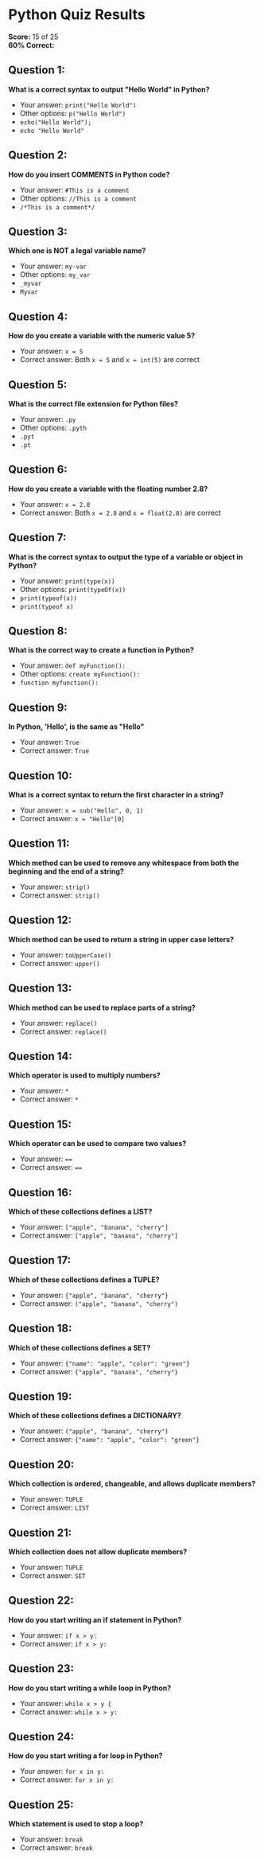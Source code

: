 # Python Quiz Results

**Score:** 15 of 25  
**60% Correct:**  

## Question 1:
**What is a correct syntax to output "Hello World" in Python?**  
- Your answer: `print("Hello World")`  
- Other options: `p("Hello World")`
- `echo("Hello World");`
- `echo "Hello World"`  

## Question 2:
**How do you insert COMMENTS in Python code?**  
- Your answer: `#This is a comment`  
- Other options: `//This is a comment`
- `/*This is a comment*/`  

## Question 3:
**Which one is NOT a legal variable name?**  
- Your answer: `my-var`  
- Other options: `my_var`
- `_myvar` 
- `Myvar`  

## Question 4:
**How do you create a variable with the numeric value 5?**  
- Your answer: `x = 5`  
- Correct answer: Both `x = 5` and `x = int(5)` are correct  

## Question 5:
**What is the correct file extension for Python files?**  
- Your answer: `.py`  
- Other options: `.pyth`
- `.pyt`
- `.pt`  

## Question 6:
**How do you create a variable with the floating number 2.8?**  
- Your answer: `x = 2.8`  
- Correct answer: Both `x = 2.8` and `x = float(2.8)` are correct  

## Question 7:
**What is the correct syntax to output the type of a variable or object in Python?**  
- Your answer: `print(type(x))`  
- Other options: `print(typeOf(x))`
- `print(typeof(x))`
- `print(typeof x)`  

## Question 8:
**What is the correct way to create a function in Python?**  
- Your answer: `def myFunction():`  
- Other options: `create myFunction():`
- `function myfunction():`  

## Question 9:
**In Python, 'Hello', is the same as "Hello"**  
- Your answer: `True`  
- Correct answer: `True`  

## Question 10:
**What is a correct syntax to return the first character in a string?**  
- Your answer: `x = sub("Hello", 0, 1)`  
- Correct answer: `x = "Hello"[0]`  

## Question 11:
**Which method can be used to remove any whitespace from both the beginning and the end of a string?**  
- Your answer: `strip()`  
- Correct answer: `strip()`  

## Question 12:
**Which method can be used to return a string in upper case letters?**  
- Your answer: `toUpperCase()`  
- Correct answer: `upper()`  

## Question 13:
**Which method can be used to replace parts of a string?**  
- Your answer: `replace()`  
- Correct answer: `replace()`  

## Question 14:
**Which operator is used to multiply numbers?**  
- Your answer: `*`  
- Correct answer: `*`  

## Question 15:
**Which operator can be used to compare two values?**  
- Your answer: `==`  
- Correct answer: `==`  

## Question 16:
**Which of these collections defines a LIST?**  
- Your answer: `["apple", "banana", "cherry"]`  
- Correct answer: `["apple", "banana", "cherry"]`  

## Question 17:
**Which of these collections defines a TUPLE?**  
- Your answer: `{"apple", "banana", "cherry"}`  
- Correct answer: `("apple", "banana", "cherry")`  

## Question 18:
**Which of these collections defines a SET?**  
- Your answer: `{"name": "apple", "color": "green"}`  
- Correct answer: `{"apple", "banana", "cherry"}`  

## Question 19:
**Which of these collections defines a DICTIONARY?**  
- Your answer: `("apple", "banana", "cherry")`  
- Correct answer: `{"name": "apple", "color": "green"}`  

## Question 20:
**Which collection is ordered, changeable, and allows duplicate members?**  
- Your answer: `TUPLE`  
- Correct answer: `LIST`  

## Question 21:
**Which collection does not allow duplicate members?**  
- Your answer: `TUPLE`  
- Correct answer: `SET`  

## Question 22:
**How do you start writing an if statement in Python?**  
- Your answer: `if x > y:`  
- Correct answer: `if x > y:`  

## Question 23:
**How do you start writing a while loop in Python?**  
- Your answer: `while x > y {`  
- Correct answer: `while x > y:`  

## Question 24:
**How do you start writing a for loop in Python?**  
- Your answer: `for x in y:`  
- Correct answer: `for x in y:`  

## Question 25:
**Which statement is used to stop a loop?**  
- Your answer: `break`  
- Correct answer: `break`  
